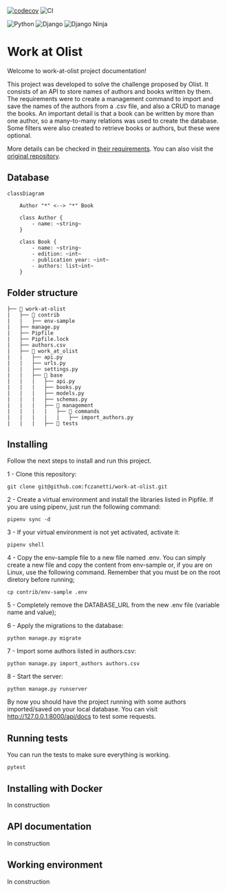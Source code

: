 [![codecov](https://codecov.io/gh/fczanetti/work-at-olist/graph/badge.svg?token=FW6xWklGdj)](https://codecov.io/gh/fczanetti/work-at-olist)
![CI](https://github.com/fczanetti/work-at-olist/actions/workflows/work_01.yml/badge.svg)

![Python](https://img.shields.io/badge/dynamic/json?url=https%3A%2F%2Fraw.githubusercontent.com%2Ffczanetti%2Fwork-at-olist%2Fmain%2FPipfile.lock&query=%24._meta.requires.python_version&label=Python&labelColor=%232b5b84&color=%233d3d3e)
![Django](https://img.shields.io/badge/dynamic/json?url=https%3A%2F%2Fraw.githubusercontent.com%2Ffczanetti%2Fwork-at-olist%2Fmain%2FPipfile.lock&query=%24%5B'default'%5D%5B'django'%5D%5B'version'%5D&label=Django&labelColor=%230c3c26&color=%233d3d3e)
![Django Ninja](https://img.shields.io/badge/dynamic/json?url=https%3A%2F%2Fraw.githubusercontent.com%2Ffczanetti%2Fwork-at-olist%2Fmain%2FPipfile.lock&query=%24%5B'default'%5D%5B'django-ninja'%5D%5B'version'%5D&label=Django%20Ninja&labelColor=%234cae4f&color=%233d3d3e)


# Work at Olist

Welcome to work-at-olist project documentation!

This project was developed to solve the challenge proposed by Olist. It consists of an API to store names of authors and books written by them. The requirements were to create a management command to import and save the names of the authors from a .csv file, and also a CRUD to manage the books. An important detail is that a book can be written by more than one author, so a many-to-many relations was used to create the database. Some filters were also created to retrieve books or authors, but these were optional.

More details can be checked in [their requirements](https://github.com/fczanetti/work-at-olist/blob/main/olist_instructions.md). You can also visit the [original repository](https://github.com/olist/work-at-olist).


## Database

```mermaid
classDiagram

    Author "*" <--> "*" Book

    class Author {
        - name: ~string~
    }

    class Book {
        - name: ~string~
        - edition: ~int~
        - publication year: ~int~
        - authors: list~int~
    }
```


## Folder structure

```
├── 📂 work-at-olist
|   ├── 📂 contrib
|   |   ├── env-sample
|   ├── manage.py
|   ├── Pipfile
|   ├── Pipfile.lock
|   ├── authors.csv
|   ├── 📂 work_at_olist
|   |   ├── api.py
|   |   ├── urls.py
|   |   ├── settings.py
|   |   ├── 📂 base
|   |   |   ├── api.py
|   |   |   ├── books.py
|   |   |   ├── models.py
|   |   |   ├── schemas.py
|   |   |   ├── 📂 management
|   |   |   |   ├── 📂 commands
|   |   |   |   |   ├── import_authors.py
|   |   |   ├── 📂 tests
```


## Installing

Follow the next steps to install and run this project.

1 - Clone this repository:
```
git clone git@github.com:fczanetti/work-at-olist.git
```

2 - Create a virtual environment and install the libraries listed in Pipfile. If you are using pipenv, just run the following command:
```
pipenv sync -d
```

3 - If your virtual environment is not yet activated, activate it:
```
pipenv shell
```

4 - Copy the env-sample file to a new file named .env. You can simply create a new file and copy the content from env-sample or, if you are on Linux, use the following command. Remember that you must be on the root diretory before running;
```
cp contrib/env-sample .env
```

5 - Completely remove the DATABASE_URL from the new .env file (variable name and value);

6 - Apply the migrations to the database:
```
python manage.py migrate
```

7 - Import some authors listed in authors.csv:
```
python manage.py import_authors authors.csv
```

8 - Start the server:
```
python manage.py runserver
```

By now you should have the project running with some authors imported/saved on your local database. You can visit http://127.0.0.1:8000/api/docs to test some requests.


## Running tests

You can run the tests to make sure everything is working.

```
pytest
```


## Installing with Docker

In construction


## API documentation

In construction


## Working environment

In construction